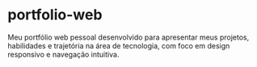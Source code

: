 # portfolio-web
Meu portfólio web pessoal desenvolvido para apresentar meus projetos, habilidades e trajetória na área de tecnologia, com foco em design responsivo e navegação intuitiva.
